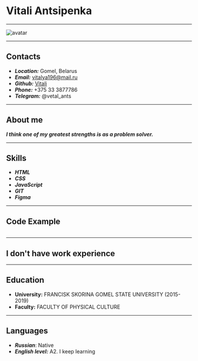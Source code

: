 #  Vitali Antsipenka
---
![avatar](https://user-images.githubusercontent.com/93735037/147918704-149e28e8-cfe2-4242-84c8-158f807c6be4.jpg)

--- 
## Contacts
 * ___Location:___ Gomel, Belarus
 * ___Email:___ vitalya196@mail.ru
 * ___Github:___ [Vitali](https://github.com/vetalants)
 * ___Phone:___ +375 33 3877786
 * ___Telegram:___ @vetal_ants
 
 ---
 
## About me
 ___I think one of my greatest strengths is as a problem solver.___

 ---
## Skills
* ___HTML___
* ___CSS___
* ___JavaScript___
* ___GIT___
* ___Figma___

 ---
## Code Example
 ```
 ```
 ---
## I don't have work experience
 ---
## Education
 * **University:** FRANCISK SKORINA GOMEL STATE UNIVERSITY (2015-2019)
 * **Faculty:** FACULTY OF PHYSICAL CULTURE
 
 ---
## Languages
 * ___Russian___: Native
 * ___English level:___ A2. I keep learning
